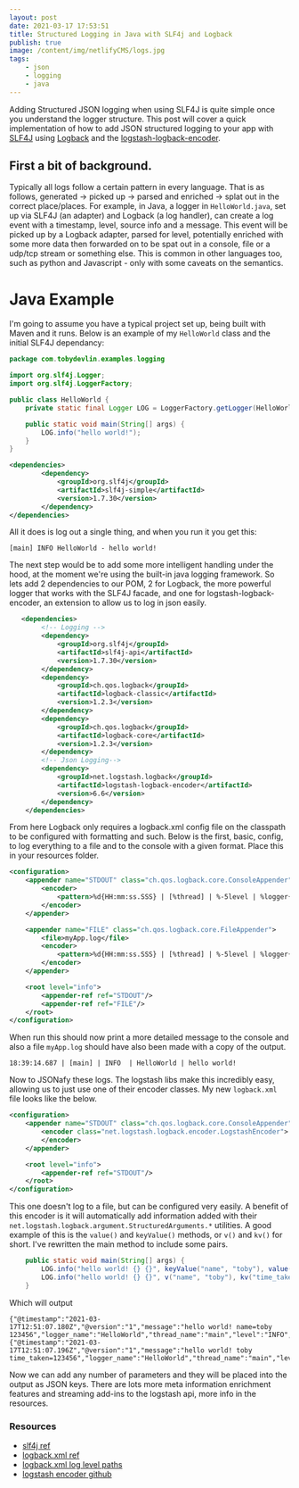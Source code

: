 ```yaml
---
layout: post
date: 2021-03-17 17:53:51
title: Structured Logging in Java with SLF4j and Logback
publish: true
image: /content/img/netlifyCMS/logs.jpg
tags:
    - json
    - logging
    - java
---
```


Adding Structured JSON logging when using SLF4J is quite simple once you understand the logger structure. This post will cover a quick implementation of how to add JSON structured logging to your app with [SLF4J](http://www.slf4j.org/) using [Logback](http://logback.qos.ch/) and the [logstash-logback-encoder](https://github.com/logstash/logstash-logback-encoder).

## First a bit of background.

Typically all logs follow a certain pattern in every language. That is as follows, generated -> picked up -> parsed and enriched -> splat out in the correct place/places. For example, in Java, a logger in `HelloWorld.java`, set up via SLF4J (an adapter) and Logback (a log handler), can create a log event with a timestamp, level, source info and a message. This event will be picked up by a Logback adapter, parsed for level, potentially enriched with some more data then forwarded on to be spat out in a console, file or a udp/tcp stream or something else. This is common in other languages too, such as python and Javascript - only with some caveats on the semantics.

# Java Example

I'm going to assume you have a typical project set up, being built with Maven and it runs. Below is an example of my `HelloWorld` class and the initial SLF4J dependancy:

```java
package com.tobydevlin.examples.logging

import org.slf4j.Logger;
import org.slf4j.LoggerFactory;

public class HelloWorld {
    private static final Logger LOG = LoggerFactory.getLogger(HelloWorld.class);

    public static void main(String[] args) {
        LOG.info("hello world!");
    }
}
```

```xml
<dependencies>
        <dependency>
            <groupId>org.slf4j</groupId>
            <artifactId>slf4j-simple</artifactId>
            <version>1.7.30</version>
        </dependency>
</dependencies>
```

All it does is log out a single thing, and when you run it you get this:

```
[main] INFO HelloWorld - hello world!
```

The next step would be to add some more intelligent handling under the hood, at the moment we're using the built-in java logging framework. So lets add 2 dependencies to our POM, 2 for Logback, the more powerful logger that works with the SLF4J facade, and one for logstash-logback-encoder, an extension to allow us to log in json easily.

```xml
   <dependencies>
        <!-- Logging -->
        <dependency>
            <groupId>org.slf4j</groupId>
            <artifactId>slf4j-api</artifactId>
            <version>1.7.30</version>
        </dependency>
        <dependency>
            <groupId>ch.qos.logback</groupId>
            <artifactId>logback-classic</artifactId>
            <version>1.2.3</version>
        </dependency>
        <dependency>
            <groupId>ch.qos.logback</groupId>
            <artifactId>logback-core</artifactId>
            <version>1.2.3</version>
        </dependency>
        <!-- Json Logging-->
        <dependency>
            <groupId>net.logstash.logback</groupId>
            <artifactId>logstash-logback-encoder</artifactId>
            <version>6.6</version>
        </dependency>
    </dependencies>
```

From here Logback only requires a logback.xml config file on the classpath to be configured with formatting and such. Below is the first, basic, config, to log everything to a file and to the console with a given format. Place this in your resources folder.

```xml
<configuration>
    <appender name="STDOUT" class="ch.qos.logback.core.ConsoleAppender">
        <encoder>
            <pattern>%d{HH:mm:ss.SSS} | [%thread] | %-5level | %logger{36} | %msg%n</pattern>
        </encoder>
    </appender>

    <appender name="FILE" class="ch.qos.logback.core.FileAppender">
        <file>myApp.log</file>
        <encoder>
            <pattern>%d{HH:mm:ss.SSS} | [%thread] | %-5level | %logger{36} | %msg%n</pattern>
        </encoder>
    </appender>

    <root level="info">
        <appender-ref ref="STDOUT"/>
        <appender-ref ref="FILE"/>
    </root>
</configuration>
```

When run this should now print a more detailed message to the console and also a file `myApp.log` should have also been made with a copy of the output.

```
18:39:14.687 | [main] | INFO  | HelloWorld | hello world!
```

Now to JSONafy these logs. The logstash libs make this incredibly easy, allowing us to just use one of their encoder classes. My new `logback.xml` file looks like the below.

```xml
<configuration>
    <appender name="STDOUT" class="ch.qos.logback.core.ConsoleAppender">
        <encoder class="net.logstash.logback.encoder.LogstashEncoder">
        </encoder>
    </appender>

    <root level="info">
        <appender-ref ref="STDOUT"/>
    </root>
</configuration>
```

This one doesn't log to a file, but can be configured very easily. A benefit of this encoder is it will automatically add information added with their `net.logstash.logback.argument.StructuredArguments.*` utilities. A good example of this is the `value()` and `keyValue()` methods, or `v()` and `kv()` for short. I've rewritten the main method to include some pairs.

```java
    public static void main(String[] args) {
        LOG.info("hello world! {} {}", keyValue("name", "toby"), value("time_taken", 123456));
        LOG.info("hello world! {} {}", v("name", "toby"), kv("time_taken", 123456));
    }
```

Which will output

```
{"@timestamp":"2021-03-17T12:51:07.180Z","@version":"1","message":"hello world! name=toby 123456","logger_name":"HelloWorld","thread_name":"main","level":"INFO","level_value":20000,"name":"toby","time_taken":123456}
{"@timestamp":"2021-03-17T12:51:07.196Z","@version":"1","message":"hello world! toby time_taken=123456","logger_name":"HelloWorld","thread_name":"main","level":"INFO","level_value":20000,"name":"toby","time_taken":123456}
```

Now we can add any number of parameters and they will be placed into the output as JSON keys. There are lots more meta information enrichment features and streaming add-ins to the logstash api, more info in the resources.

### Resources

 - [slf4j ref](http://www.slf4j.org/manual.html)
 - [logback.xml ref](http://logback.qos.ch/manual/configuration.html)
 - [logback.xml log level paths](https://stackoverflow.com/questions/5653062/how-can-i-configure-logback-to-log-different-levels-for-a-logger-to-different-de)
 - [logstash encoder github](https://github.com/logstash/logstash-logback-encoder)

